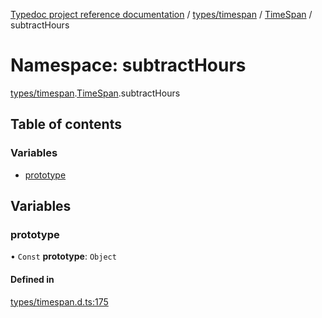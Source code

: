[Typedoc project reference documentation](../README.md) / [types/timespan](types_timespan.md) / [TimeSpan](types_timespan.timespan.md) / subtractHours

# Namespace: subtractHours

[types/timespan](types_timespan.md).[TimeSpan](types_timespan.timespan.md).subtractHours

## Table of contents

### Variables

- [prototype](types_timespan.timespan.subtracthours.md#prototype)

## Variables

### prototype

• `Const` **prototype**: `Object`

#### Defined in

[types/timespan.d.ts:175](https://github.com/DocuWare/REST-Sample-TS/blob/828b3d4/src/types/timespan.d.ts#L175)
